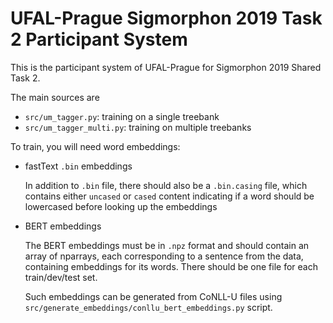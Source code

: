 # UFAL-Prague Sigmorphon 2019 Task 2 Participant System

This is the participant system of UFAL-Prague for Sigmorphon 2019 Shared Task 2.

The main sources are
- `src/um_tagger.py`: training on a single treebank
- `src/um_tagger_multi.py`: training on multiple treebanks

To train, you will need word embeddings:
- fastText `.bin` embeddings

  In addition to `.bin` file, there should also be a `.bin.casing` file, which
  contains either `uncased` or `cased` content indicating if a word should be
  lowercased before looking up the embeddings

- BERT embeddings

  The BERT embeddings must be in `.npz` format and should contain an array of
  nparrays, each corresponding to a sentence from the data, containing
  embeddings for its words. There should be one file for each train/dev/test
  set.

  Such embeddings can be generated from CoNLL-U files using
  `src/generate_embeddings/conllu_bert_embeddings.py` script.
